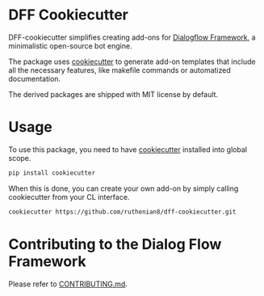 
# DFF Cookiecutter

DFF-cookiecutter simplifies creating add-ons for [Dialogflow Framework](https://github.com/deepmipt/dialog_flow_engine), a minimalistic open-source bot engine.

The package uses [cookiecutter](https://github.com/cookiecutter/cookiecutter) to generate add-on templates that include all the necessary features, like makefile commands or automatized documentation. 

The derived packages are shipped with MIT license by default.

# Usage

To use this package, you need to have [cookiecutter](https://github.com/cookiecutter/cookiecutter) installed into global scope.

```bash
pip install cookiecutter
```

When this is done, you can create your own add-on by simply calling cookiecutter from your CL interface.

```bash
cookiecutter https://github.com/ruthenian8/dff-cookiecutter.git
```

# Contributing to the Dialog Flow Framework

Please refer to [CONTRIBUTING.md](https://github.com/deepmipt/dialog_flow_engine/blob/dev/CONTRIBUTING.md).